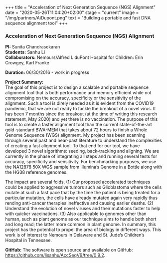 +++
title = "Acceleration of Next Generation Sequence (NGS) Alignment"
date = "2020-05-26T11:04:20+02:00"
stage = "current"
image = "/img/partners/AiDupont.png"
text = "Building a portable and fast DNA sequence alignment tool"
+++

### Acceleration of Next Generation Sequence (NGS) Alignment

**PI:** Sunita Chandrasekaran  
**Students:** Sanhu Li  
**Collaborators:** Nemours/Alfred I. duPont Hospital for Children: Erin Crowgey, Karl Franke

**Duration:** 06/30/2016 - work in progress

**Project Summary:**  
The goal of this project is to design a scalable and portable sequence alignment tool that is both performance and memory efficient while not compromising on the accuracy, specificity or the sensitivity of the alignment. Such a tool is direly needed as it is evident from the COVID19 pandemic, that we are not ready to tackle the breakout of a novel virus. It has been 7 months since the breakout (at the time of writing this research statement, May 2020) and yet there is no vaccination. The purpose of this tool is to create a faster alignment tool than the current state-of-the-art gold-standard BWA-MEM that takes about 72 hours to finish a Whole Genome Sequence (WGS) alignment. My project has been scanning through several past and near-past literature to understand the complexities of creating a fast alignment tool. To that end for our tool, we have developed 3 novel algorithms: seeding, back-tracking and aligning. We are currently in the phase of integrating all steps and running several tests for accuracy, specificity and sensitivity. For benchmarking purposes, we use the NA12878 50X WGS sample from Illumina’s Genome in a Bottle along with the HG38 reference genomes.

The impact are several folds. (1) Our proposed accelerated techniques could be applied to aggressive tumors such as Glioblastoma where the cells mutate at such a fast pace that by the time the patient is being treated for a particular mutation, the cells have already mutated again very rapidly thus rending anti-cancer therapies ineffective and causing earlier deaths. (2) Understand the evolution of novel viruses and their mutations faster to help with quicker vaccinations. (3) Also applicable to genomes other than human, such as plant genome as our technique aims to handle both short and long read; the latter more common in plant genome. In summary, this project has the potential to propel the area of biology in different ways. This work is of interest to Nemours in Delaware and St. Jude’s Children’s Hospital in Tennessee.

**GitHub:** The software is open source and available on GitHub: <a href="https://github.com/lisanhu/AccSeqV9/tree/0.9.2">https://github.com/lisanhu/AccSeqV9/tree/0.9.2</a>.  
